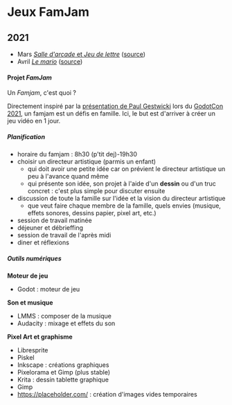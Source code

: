 # Jeux FamJam 

## 2021

* Mars [*Salle d'arcade* et *Jeu de lettre*](https://les2ab.github.io/Famjam-Mars2021/) ([source](https://github.com/les2AB/Famjam-Mars2021))
* Avril [*Le mario*](https://les2ab.github.io/Famjam-Avril2021) ([source](https://github.com/les2AB/Famjam-Avril2021))


#### Projet *FamJam*

Un *Famjam*, c'est quoi ?

Directement inspiré par la [présentation de Paul Gestwicki](https://www.youtube.com/watch?v=Nt825GaG04Y) lors du [GodotCon 2021](https://godotengine.org/article/online-godotcon-2021-schedule), un famjam est un défis en famille. Ici, le but est d'arriver à créer un jeu vidéo en 1 jour.



##### Planification

* horaire du famjam : 8h30 (p'tit dej)-19h30
* choisir un directeur artistique (parmis un enfant) 
    * qui doit avoir une petite idée car on prévient le directeur artistique un peu à l'avance quand même
    * qui présente son idée, son projet à l'aide d'un **dessin** ou d'un truc concret : c'est plus simple pour discuter ensuite
* discussion de toute la famille sur l'idée et la vision du directeur artistique
    * que veut faire chaque membre de la famille, quels envies (musique, effets sonores, dessins papier, pixel art, etc.)
* session de travail matinée
* déjeuner et débrieffing
* session de travail de l'après midi
* diner et réflexions
    


##### Outils numériques

**Moteur de jeu**

* Godot : moteur de jeu


**Son et musique**

* LMMS : composer de la musique
* Audacity : mixage et effets du son


**Pixel Art et graphisme**

* Libresprite
* Piskel
* Inkscape : créations graphiques
* Pixelorama et Gimp (plus stable)
* Krita : dessin tablette graphique
* Gimp
* https://placeholder.com/ : création d'images vides temporaires

